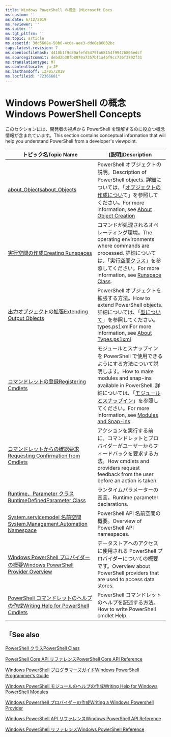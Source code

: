 ```yaml
---
title: Windows PowerShell の概念 |Microsoft Docs
ms.custom: ''
ms.date: 6/12/2019
ms.reviewer: ''
ms.suite: ''
ms.tgt_pltfrm: ''
ms.topic: article
ms.assetid: 3dd5608e-50b6-4c6a-aee3-dde0e86032bc
caps.latest.revision: 7
ms.openlocfilehash: 4410b1f9c80afefd5479fa68154f9947b805edcf
ms.sourcegitcommit: debd2b38fb8070a7357bf1a4bf9cc736f3702f31
ms.translationtype: MT
ms.contentlocale: ja-JP
ms.lasthandoff: 12/05/2019
ms.locfileid: "72366681"
---
```

# <a name="windows-powershell-concepts"></a><span data-ttu-id="df436-102">Windows PowerShell の概念</span><span class="sxs-lookup"><span data-stu-id="df436-102">Windows PowerShell Concepts</span></span>

<span data-ttu-id="df436-103">このセクションには、開発者の視点から PowerShell を理解するのに役立つ概念情報が含まれています。</span><span class="sxs-lookup"><span data-stu-id="df436-103">This section contains conceptual information that will help you understand PowerShell from a developer's viewpoint.</span></span>

|<span data-ttu-id="df436-104">トピック名</span><span class="sxs-lookup"><span data-stu-id="df436-104">Topic Name</span></span>|<span data-ttu-id="df436-105">[説明]</span><span class="sxs-lookup"><span data-stu-id="df436-105">Description</span></span>|
|----------------|-----------------|
|[<span data-ttu-id="df436-106">about_Objects</span><span class="sxs-lookup"><span data-stu-id="df436-106">about_Objects</span></span>](/powershell/module/microsoft.powershell.core/about/about_objects)|<span data-ttu-id="df436-107">PowerShell オブジェクトの説明。</span><span class="sxs-lookup"><span data-stu-id="df436-107">Description of PowerShell objects.</span></span> <span data-ttu-id="df436-108">詳細については、「[オブジェクトの作成につい](/powershell/module/microsoft.powershell.core/about/about_object_creation)て」を参照してください。</span><span class="sxs-lookup"><span data-stu-id="df436-108">For more information, see [About Object Creation](/powershell/module/microsoft.powershell.core/about/about_object_creation)</span></span>|
|[<span data-ttu-id="df436-109">実行空間の作成</span><span class="sxs-lookup"><span data-stu-id="df436-109">Creating Runspaces</span></span>](../hosting/creating-runspaces.md)|<span data-ttu-id="df436-110">コマンドが処理されるオペレーティング環境。</span><span class="sxs-lookup"><span data-stu-id="df436-110">The operating environments where commands are processed.</span></span> <span data-ttu-id="df436-111">詳細については、「実行[空間クラス](/dotnet/api/system.management.automation.runspaces.runspace)」を参照してください。</span><span class="sxs-lookup"><span data-stu-id="df436-111">For more information, see [Runspace Class](/dotnet/api/system.management.automation.runspaces.runspace).</span></span>|
|[<span data-ttu-id="df436-112">出力オブジェクトの拡張</span><span class="sxs-lookup"><span data-stu-id="df436-112">Extending Output Objects</span></span>](../cmdlet/extending-output-objects.md)|<span data-ttu-id="df436-113">PowerShell オブジェクトを拡張する方法。</span><span class="sxs-lookup"><span data-stu-id="df436-113">How to extend PowerShell objects.</span></span> <span data-ttu-id="df436-114">詳細については、「[型について](/powershell/module/microsoft.powershell.core/about/about_types.ps1xml)」を参照してください。 types.ps1xml</span><span class="sxs-lookup"><span data-stu-id="df436-114">For more information, see [About Types.ps1xml](/powershell/module/microsoft.powershell.core/about/about_types.ps1xml)</span></span>|
|[<span data-ttu-id="df436-115">コマンドレットの登録</span><span class="sxs-lookup"><span data-stu-id="df436-115">Registering Cmdlets</span></span>](../cmdlet/registering-cmdlets.md)|<span data-ttu-id="df436-116">モジュールとスナップインを PowerShell で使用できるようにする方法について説明します。</span><span class="sxs-lookup"><span data-stu-id="df436-116">How to make modules and snap-ins available in PowerShell.</span></span> <span data-ttu-id="df436-117">詳細については、「[モジュールとスナップイン](../cmdlet/modules-and-snap-ins.md)」を参照してください。</span><span class="sxs-lookup"><span data-stu-id="df436-117">For more information, see [Modules and Snap-ins](../cmdlet/modules-and-snap-ins.md).</span></span>|
|[<span data-ttu-id="df436-118">コマンドレットからの確認要求</span><span class="sxs-lookup"><span data-stu-id="df436-118">Requesting Confirmation from Cmdlets</span></span>](../cmdlet/requesting-confirmation-from-cmdlets.md)|<span data-ttu-id="df436-119">アクションを実行する前に、コマンドレットとプロバイダーがユーザーからフィードバックを要求する方法。</span><span class="sxs-lookup"><span data-stu-id="df436-119">How cmdlets and providers request feedback from the user before an action is taken.</span></span>|
|[<span data-ttu-id="df436-120">Runtime、Parameter クラス</span><span class="sxs-lookup"><span data-stu-id="df436-120">RuntimeDefinedParameter Class</span></span>](/dotnet/api/system.management.automation.runtimedefinedparameter)|<span data-ttu-id="df436-121">ランタイムパラメーターの宣言。</span><span class="sxs-lookup"><span data-stu-id="df436-121">Runtime parameter declarations.</span></span>|
|[<span data-ttu-id="df436-122">System.servicemodel 名前空間</span><span class="sxs-lookup"><span data-stu-id="df436-122">System.Management.Automation Namespace</span></span>](/dotnet/api/System.Management.Automation)|<span data-ttu-id="df436-123">PowerShell API 名前空間の概要。</span><span class="sxs-lookup"><span data-stu-id="df436-123">Overview of PowerShell API namespaces.</span></span>|
|[<span data-ttu-id="df436-124">Windows PowerShell プロバイダーの概要</span><span class="sxs-lookup"><span data-stu-id="df436-124">Windows PowerShell Provider Overview</span></span>](../provider/windows-powershell-provider-overview.md)|<span data-ttu-id="df436-125">データストアへのアクセスに使用される PowerShell プロバイダーについての概要です。</span><span class="sxs-lookup"><span data-stu-id="df436-125">Overview about PowerShell providers that are used to access data stores.</span></span>|
|[<span data-ttu-id="df436-126">PowerShell コマンドレットのヘルプの作成</span><span class="sxs-lookup"><span data-stu-id="df436-126">Writing Help for PowerShell Cmdlets</span></span>](../help/writing-help-for-windows-powershell-cmdlets.md)|<span data-ttu-id="df436-127">PowerShell コマンドレットのヘルプを記述する方法。</span><span class="sxs-lookup"><span data-stu-id="df436-127">How to write PowerShell cmdlet Help.</span></span>|

## <a name="see-also"></a><span data-ttu-id="df436-128">「</span><span class="sxs-lookup"><span data-stu-id="df436-128">See also</span></span>

[<span data-ttu-id="df436-129">PowerShell クラス</span><span class="sxs-lookup"><span data-stu-id="df436-129">PowerShell Class</span></span>](/dotnet/api/system.management.automation.powershell)

[<span data-ttu-id="df436-130">PowerShell Core API リファレンス</span><span class="sxs-lookup"><span data-stu-id="df436-130">PowerShell Core API Reference</span></span>](/dotnet/api/?view=pscore-6.2.0)

[<span data-ttu-id="df436-131">Windows PowerShell プログラマーズガイド</span><span class="sxs-lookup"><span data-stu-id="df436-131">Windows PowerShell Programmer's Guide</span></span>](windows-powershell-programmer-s-guide.md)

[<span data-ttu-id="df436-132">Windows PowerShell モジュールのヘルプの作成</span><span class="sxs-lookup"><span data-stu-id="df436-132">Writing Help for Windows PowerShell Modules</span></span>](../module/writing-help-for-windows-powershell-modules.md)

[<span data-ttu-id="df436-133">Windows Powershell プロバイダーの作成</span><span class="sxs-lookup"><span data-stu-id="df436-133">Writing a Windows Powershell Provider</span></span>](../provider/writing-a-windows-powershell-provider.md)

[<span data-ttu-id="df436-134">Windows PowerShell API リファレンス</span><span class="sxs-lookup"><span data-stu-id="df436-134">Windows PowerShell API Reference</span></span>](/dotnet/api/?view=powershellsdk-1.1.0)

[<span data-ttu-id="df436-135">Windows PowerShell リファレンス</span><span class="sxs-lookup"><span data-stu-id="df436-135">Windows PowerShell Reference</span></span>](../windows-powershell-reference.md)